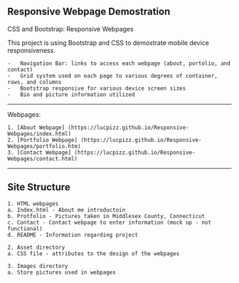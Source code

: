 ##  Responsive Webpage Demostration

CSS and Bootstrap: Responsive Webpages

This project is using Bootstrap and CSS to demostrate mobile device responsiveness.

    -	Navigation Bar: links to access each webpage (about, portolio, and contact)
    -	Grid system used on each page to various degrees of container, rows, and columns
    - 	Bootstrap responsive for various device screen sizes
    -	Bio and picture information utilized

---

Webpages: 

    1. [About Webpage] (https://lucpizz.github.io/Responsive-Webpages/index.html)
    2. [Portfolio Webpage] (https://lucpizz.github.io/Responsive-Webpages/portfolio.htm)
    3. [Contact Webpage] (https://lucpizz.github.io/Responsive-Webpages/contact.html)

___

## Site Structure

    1. HTML webpages
	a. Index.html - About me introductoin 
	b. Protfolio - Pictures taken in Middlesex County, Connecticut
	c. Contact - Contact webpage to enter information (mock up - not functional)
	d. README - Information regarding project

    2. Asset directory
	a. CSS file - attributes to the design of the webpages

    3. Images directory
	a. Store pictures used in webpages



